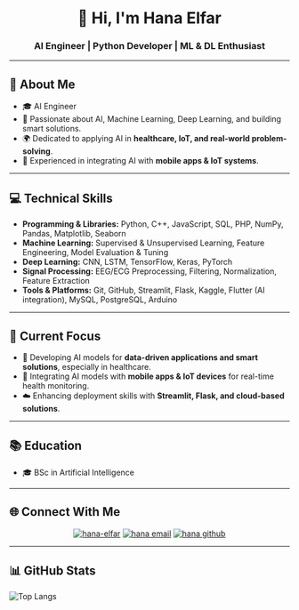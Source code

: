 <h1 align="center">👋 Hi, I'm Hana Elfar</h1>  
<h3 align="center">AI Engineer | Python Developer | ML & DL Enthusiast</h3>

---

## 🧠 About Me  
- 🎓 AI Engineer
- 🤖 Passionate about AI, Machine Learning, Deep Learning, and building smart solutions.  
- 🌍 Dedicated to applying AI in **healthcare, IoT, and real-world problem-solving**.  
- 🚀 Experienced in integrating AI with **mobile apps & IoT systems**.
  
---

## 💻 Technical Skills  
- **Programming & Libraries:** Python, C++, JavaScript, SQL, PHP, NumPy, Pandas, Matplotlib, Seaborn  
- **Machine Learning:** Supervised & Unsupervised Learning, Feature Engineering, Model Evaluation & Tuning  
- **Deep Learning:** CNN, LSTM, TensorFlow, Keras, PyTorch  
- **Signal Processing:** EEG/ECG Preprocessing, Filtering, Normalization, Feature Extraction  
- **Tools & Platforms:** Git, GitHub, Streamlit, Flask, Kaggle, Flutter (AI integration), MySQL, PostgreSQL, Arduino  

---

## 🚀 Current Focus  
- 🧠 Developing AI models for **data-driven applications and smart solutions**, especially in healthcare.  
- 📱 Integrating AI models with **mobile apps & IoT devices** for real-time health monitoring.  
- ☁️ Enhancing deployment skills with **Streamlit, Flask, and cloud-based solutions**.  

---

## 📚 Education
- 🎓 BSc in Artificial Intelligence

---

## 🌐 Connect With Me  
<p align="center">
<a href="https://linkedin.com/in/hana-elfar-7b017a229" target="blank"><img src="https://img.shields.io/badge/LinkedIn-blue?logo=linkedin&logoColor=white" alt="hana-elfar"/></a>
<a href="mailto:hanaelfaar2003@gmail.com" target="blank"><img src="https://img.shields.io/badge/Gmail-red?logo=gmail&logoColor=white" alt="hana email"/></a>
<a href="https://github.com/Hana-Alaa" target="blank"><img src="https://img.shields.io/badge/GitHub-black?logo=github&logoColor=white" alt="hana github"/></a>
</p>

---

## 📊 GitHub Stats  
![Top Langs](https://github-readme-stats.vercel.app/api/top-langs/?username=Hana-Alaa&layout=compact&theme=radical)  
